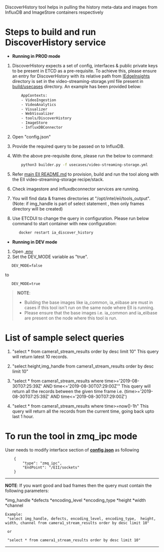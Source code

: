 DiscoverHistory tool helps in pulling the history meta-data and images from InfluxDB and ImageStore containers respectively

# Steps to build and run DiscoverHistory service

* **Running in PROD mode**

 1. DiscoverHistory expects a set of config, interfaces & public private keys to be present in ETCD as a pre-requisite.
    To achieve this, please ensure an entry for DiscoverHistory with its relative path from [IEdgeInsights](../../) directory is set in the video-streaming-storage.yml file present in [build/usecases](https://github.com/open-edge-insights/eii-core/tree/master/build/usecases) directory. An example has been provided below:

    ```sh
        AppContexts:
        - VideoIngestion
        - VideoAnalytics
        - Visualizer
        - WebVisualizer
        - tools/DiscoverHistory
        - ImageStore
        - InfluxDBConnector
    ```

 2. Open "config.json"
 3. Provide the required query to be passed on to InfluxDB.
 4. With the above pre-requisite done, please run the below to command:

    ```sh
        python3 builder.py -f usecases/video-streaming-storage.yml
    ```

 5. Refer [main EII README.md](https://github.com/open-edge-insights/eii-core/blob/master/README.md) to provision, build and run the tool along with the EII video-streaming-storage recipe/stack.
 6. Check imagestore and influxdbconnector services are running.
 7. You will find data & frames directories at "/opt/intel/eii/tools_output".
    (Note: if img_handle is part of select statement , then only frames
    directory will be created)
 8. Use ETCDUI to change the query in configuration. Please run below command to start container with new configuration:

     ```sh
        docker restart ia_discover_history
     ```

* **Running in DEV mode**

 1. Open [.env](https://github.com/open-edge-insights/eii-core/blob/master/build/.env)
 2. Set the DEV_MODE variable as "true".

 ```
    DEV_MODE=false
 ```

to

 ```
    DEV_MODE=true
 ```

> **NOTE**:
>
> * Building the base images like ia_common, ia_eiibase are must in cases if this tool isn't run on the same node
>   where EII is running.
> * Please ensure that the base images i.e. ia_common and ia_eiibase are present on the node where this tool is run.

# List of sample select queries

1. "select * from camera1_stream_results order by desc limit 10"
   This query will return latest 10 records.

2. "select height,img_handle from camera1_stream_results order by desc limit 10"

3. "select * from camera1_stream_results where time>='2019-08-30T07:25:39Z' AND time<='2019-08-30T07:29:00Z'"
    This query will return all the records between the given time frame i.e. (time>='2019-08-30T07:25:39Z' AND time<='2019-08-30T07:29:00Z')

4. "select * from camera1_stream_results where time>=now()-1h"
    This query will return all the records from the current time, going back upto last 1 hour.

# To run the tool in zmq_ipc mode

User needs to modify interface section of **[config.json](./config.json)** as following

```
    {
        "type": "zmq_ipc",
        "EndPoint": "/EII/sockets"
    }
```

----
**NOTE**:
If you want good and bad frames then the query must contain the following parameters:

 *img_handle
 *defects
 *encoding_level
 *encoding_type
 *height
 *width
 *channel

    Example:
     "select img_handle, defects, encoding_level, encoding_type,  height, width, channel from camera1_stream_results order by desc limit 10"

     or

     "select * from camera1_stream_results order by desc limit 10"
----
